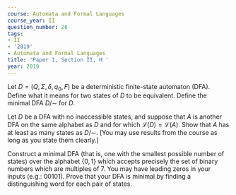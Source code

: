 ```yaml
---
course: Automata and Formal Languages
course_year: II
question_number: 26
tags:
- II
- '2019'
- Automata and Formal Languages
title: 'Paper 1, Section II, H '
year: 2019
---
```




Let $D=\left(Q, \Sigma, \delta, q_{0}, F\right)$ be a deterministic finite-state automaton (DFA). Define what it means for two states of $D$ to be equivalent. Define the minimal DFA $D / \sim$ for $D$.

Let $D$ be a DFA with no inaccessible states, and suppose that $A$ is another DFA on the same alphabet as $D$ and for which $\mathcal{L}(D)=\mathcal{L}(A)$. Show that $A$ has at least as many states as $D / \sim$. [You may use results from the course as long as you state them clearly.]

Construct a minimal DFA (that is, one with the smallest possible number of states) over the alphabet $\{0,1\}$ which accepts precisely the set of binary numbers which are multiples of 7. You may have leading zeros in your inputs (e.g.: 00101). Prove that your DFA is minimal by finding a distinguishing word for each pair of states.